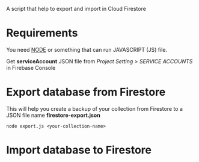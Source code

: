 A script that help to export and import in Cloud Firestore

# Requirements

You need [NODE](https://nodejs.org/en/download/) or something that can run JAVASCRIPT (JS) file.

Get **serviceAccount** JSON file from *Project Setting > SERVICE ACCOUNTS* in Firebase Console

# Export database from Firestore

This will help you create a backup of your collection from Firestore to a JSON file name **firestore-export.json** 

```
node export.js <your-collection-name>
```

# Import database to Firestore
